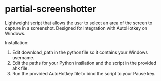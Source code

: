 # partial-screenshotter
Lightweight script that allows the user to select an area of the screen to capture in a screenshot. Designed for integration with AutoHotkey on Windows.

Installation:

1) Edit download_path in the python file so it contains your Windows username.
2) Edit the paths for your Python instllation and the script in the provided ahk file.
3) Run the provided AutoHotkey file to bind the script to your Pause key.
